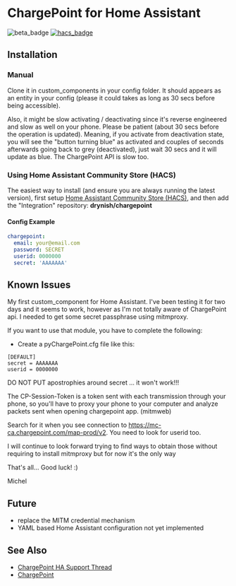 # ChargePoint for Home Assistant

![beta_badge](https://img.shields.io/badge/maturity-Alpha-red.png)
[![hacs_badge](https://img.shields.io/badge/HACS-Default-orange.svg)](https://github.com/custom-components/hacs)

## Installation

### Manual

Clone it in custom_components in your config folder. It should appears as an entity in your config (please it could takes as long as 30 secs before being accessible).

Also, it might be slow activating / deactivating since it's reverse engineered and slow as well on your phone. Please be patient (about 30 secs before the operation is updated). Meaning, if you activate from deactivation state, you will see the "button turning blue" as activated and couples of seconds afterwards going back to grey (deactivated), just wait 30 secs and it will update as blue. The ChargePoint API is slow too.

### Using Home Assistant Community Store (HACS)

The easiest way to install (and ensure you are always running the latest version), first setup [Home Assistant Community Store (HACS)](https://github.com/custom-components/hacs), and then add the "Integration" repository: **drynish/chargepoint**

#### Config Example

```yaml
chargepoint:
  email: your@email.com
  password: SECRET
  userid: 0000000
  secret: 'AAAAAAA'
```

## Known Issues

My first custom_component for Home Assistant. I've been testing it for two days and it seems to work, however as I'm not totally aware of ChargePoint api. I needed to get some secret passphrase using mitmproxy.

If you want to use that module, you have to complete the following:

* Create a pyChargePoint.cfg file like this:
```
[DEFAULT]
secret = AAAAAAA
userid = 0000000
```

DO NOT PUT apostrophies around secret ... it won't work!!!

The CP-Session-Token is a token sent with each transmission through your phone, so you'll have to proxy your phone to your computer and analyze packets sent when opening chargepoint app. (mitmweb) 

Search for it when you see connection to https://mc-ca.chargepoint.com/map-prod/v2. You need to look for userid too.

I will continue to look forward trying to find ways to obtain those without requiring to install mitmproxy but for now it's the only way

That's all... Good luck! :)

Michel

## Future

* replace the MITM credential mechanism
* YAML based Home Assistant configuration not yet implemented

## See Also

* [ChargePoint HA Support Thread](https://community.home-assistant.io/t/chargepoint-support/65353/7)
* [ChargePoint](https://www.chargepoint.com/)
